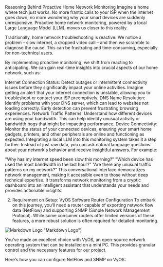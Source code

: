 Reasoning Behind Proactive Home Network Monitoring
Imagine a home where tech just works. No more frantic calls to your ISP when the internet goes down, no more wondering why your smart devices are suddenly unresponsive. Proactive home network monitoring, powered by a local Large Language Model (LLM), moves us closer to this reality.

Traditionally, home network troubleshooting is reactive. We notice a problem – slow internet, a dropped video call – and then we scramble to diagnose the cause. This can be frustrating and time-consuming, especially for non-technical users.

By implementing proactive monitoring, we shift from reacting to anticipating. We can gain real-time insights into crucial aspects of our home network, such as:

Internet Connection Status: Detect outages or intermittent connectivity issues before they significantly impact your online activities. Imagine getting an alert that your internet connection is unstable, allowing you to troubleshoot or contact your ISP preemptively.
DNS Name Resolution: Identify problems with your DNS server, which can lead to websites not loading correctly. Early detection can prevent frustrating browsing experiences.
Network Traffic Patterns: Understand how different devices are using your bandwidth. This can help identify unusual activity or bandwidth hogs that might be impacting performance.
Device Connectivity: Monitor the status of your connected devices, ensuring your smart home gadgets, printers, and other peripherals are online and functioning as expected.
Integrating a local LLM into this monitoring system takes it a step further. Instead of just raw data, you can ask natural language questions about your network's behavior and receive insightful answers. For example:

"Why has my internet speed been slow this morning?"
"Which device has used the most bandwidth in the last hour?"
"Are there any unusual traffic patterns on my network?"
This conversational interface democratizes network management, making it accessible even to those without deep technical expertise. It transforms network monitoring from a cryptic dashboard into an intelligent assistant that understands your needs and provides actionable insights.

2. Requirement on Setup: VyOS Software Router Configuration
To embark on this journey, you'll need a router capable of exporting network flow data (NetFlow) and supporting SNMP (Simple Network Management Protocol). While some consumer routers offer limited versions of these features, a more robust solution is often required for detailed monitoring.

![Markdown Logo](https://github.com/gko01/local-llm/edit/main/minipc.jpg) "Markdown Logo")

You've made an excellent choice with VyOS, an open-source network operating system that can be installed on a mini PC. This provides granular control and the necessary features for our project.

Here's how you can configure NetFlow and SNMP on VyOS:
